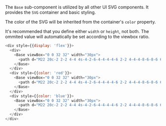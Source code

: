 The `Base` sub-component is utilized by all other UI SVG components. It provides the `SVG` container and basic styling.

The color of the SVG will be inherited from the container's `color` property.

It's recommended that you define either `width` or `height`, not both. The ommited value will automatically be set according to the viewbox ratio.

```js
<div style={{display: 'flex'}}>
  <div>
    <Base viewBox="0 0 32 32" width="30px">
      <path d="M22 20c-2 2-2 4-4 4s-4-2-6-4-4-4-4-6 2-2 4-4-4-8-6-8-6 6-6 6c0 4 4.109 12.109 8 16s12 8 16 8c0 0 6-4 6-6s-6-8-8-6z"></path>
    </Base>
  </div>
  <div style={{color: 'red'}}>
    <Base viewBox="0 0 32 32" width="30px">
      <path d="M22 20c-2 2-2 4-4 4s-4-2-6-4-4-4-4-6 2-2 4-4-4-8-6-8-6 6-6 6c0 4 4.109 12.109 8 16s12 8 16 8c0 0 6-4 6-6s-6-8-8-6z"></path>
    </Base>
  </div>
  <div style={{color: 'blue'}}>
    <Base viewBox="0 0 32 32" width="30px">
      <path d="M22 20c-2 2-2 4-4 4s-4-2-6-4-4-4-4-6 2-2 4-4-4-8-6-8-6 6-6 6c0 4 4.109 12.109 8 16s12 8 16 8c0 0 6-4 6-6s-6-8-8-6z"></path>
    </Base>
  </div>
</div>
```
